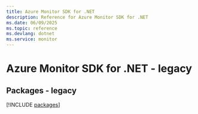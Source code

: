 ```yaml
---
title: Azure Monitor SDK for .NET
description: Reference for Azure Monitor SDK for .NET
ms.date: 06/09/2025
ms.topic: reference
ms.devlang: dotnet
ms.service: monitor
---
```

# Azure Monitor SDK for .NET - legacy
## Packages - legacy
[!INCLUDE [packages](monitor-index.md)]